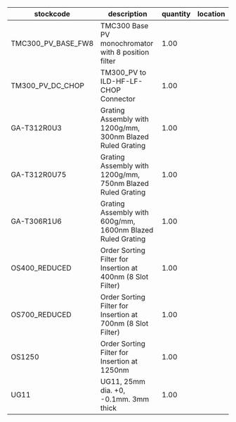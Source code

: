 |stockcode|description|quantity|location|
|---------|-----------|--------|--------|
|TMC300_PV_BASE_FW8|TMC300 Base PV monochromator with 8 position filter|1.00||
|TM300_PV_DC_CHOP|TM300_PV to ILD-HF-LF-CHOP Connector|1.00||
|GA-T312R0U3|Grating Assembly with 1200g/mm, 300nm Blazed Ruled Grating|1.00||
|GA-T312R0U75|Grating Assembly with 1200g/mm, 750nm Blazed Ruled Grating|1.00||
|GA-T306R1U6|Grating Assembly with 600g/mm, 1600nm Blazed Ruled Grating|1.00||
|OS400_REDUCED|Order Sorting Filter for Insertion at 400nm (8 Slot Filter)|1.00||
|OS700_REDUCED|Order Sorting Filter for Insertion at 700nm (8 Slot Filter)|1.00||
|OS1250|Order Sorting Filter for Insertion at 1250nm|1.00||
|UG11|UG11, 25mm dia. +0, -0.1mm. 3mm thick|1.00||
